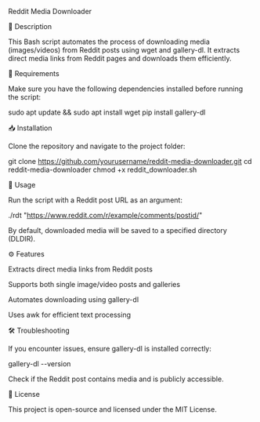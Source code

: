 Reddit Media Downloader

📌 Description

This Bash script automates the process of downloading media (images/videos) from Reddit posts using wget and gallery-dl. It extracts direct media links from Reddit pages and downloads them efficiently.

🔧 Requirements

Make sure you have the following dependencies installed before running the script:

sudo apt update && sudo apt install wget
pip install gallery-dl

📥 Installation

Clone the repository and navigate to the project folder:

git clone https://github.com/yourusername/reddit-media-downloader.git
cd reddit-media-downloader
chmod +x reddit_downloader.sh

🚀 Usage

Run the script with a Reddit post URL as an argument:

./rdt "https://www.reddit.com/r/example/comments/postid/"

By default, downloaded media will be saved to a specified directory (DLDIR).

⚙️ Features

Extracts direct media links from Reddit posts

Supports both single image/video posts and galleries

Automates downloading using gallery-dl

Uses awk for efficient text processing

🛠️ Troubleshooting

If you encounter issues, ensure gallery-dl is installed correctly:

gallery-dl --version

Check if the Reddit post contains media and is publicly accessible.

📜 License

This project is open-source and licensed under the MIT License.
